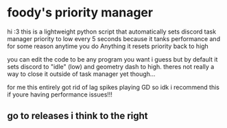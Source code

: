 # foody's priority manager
hi :3 this is a lightweight python script that automatically sets discord task manager priority to low every 5 seconds because it tanks performance and for some reason anytime you do Anything it resets priority back to high

you can edit the code to be any program you want i guess but by default it sets discord to "idle" (low) and geometry dash to high. theres not really a way to close it outside of task manager yet though... 

for me this entirely got rid of lag spikes playing GD so idk i recommend this if youre having performance issues!!!

## go to releases i think to the right

